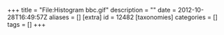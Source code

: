 +++
title = "File:Histogram bbc.gif"
description = ""
date = 2012-10-28T16:49:57Z
aliases = []
[extra]
id = 12482
[taxonomies]
categories = []
tags = []
+++


